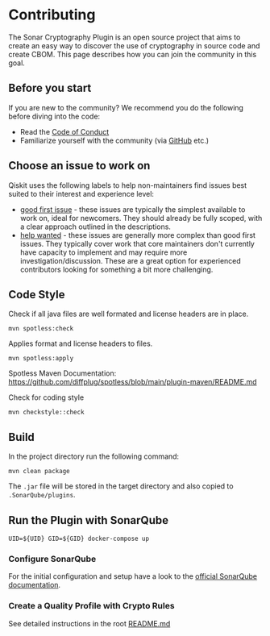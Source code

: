 # Contributing

The Sonar Cryptography Plugin is an open source project that aims to create 
an easy way to discover the use of cryptography in source code and create CBOM. 
This page describes how you can join the community in this goal.

## Before you start

If you are new to the community? We recommend you do the following before diving into the code:

* Read the [Code of Conduct](https://github.com/IBM/sonar-cryptography/blob/main/CODE_OF_CONDUCT.md)
* Familiarize yourself with the community (via [GitHub](https://github.com/IBM/sonar-cryptography/discussions) etc.)

## Choose an issue to work on
Qiskit uses the following labels to help non-maintainers find issues best suited to their interest and experience level:

* [good first issue](https://github.com/IBM/sonar-cryptography/issues?q=is%3Aissue+is%3Aopen+label%3A%22good+first+issue%22) - these issues are typically the simplest available to work on, ideal for newcomers. They should already be fully scoped, with a clear approach outlined in the descriptions.
* [help wanted](https://github.com/IBM/sonar-cryptography/issues?q=is%3Aopen+is%3Aissue+label%3A%22help+wanted%22) - these issues are generally more complex than good first issues. They typically cover work that core maintainers don't currently have capacity to implement and may require more investigation/discussion. These are a great option for experienced contributors looking for something a bit more challenging.

## Code Style

Check if all java files are well formated and license headers are in place.
```shell
mvn spotless:check
```
Applies format and license headers to files.
```shell
mvn spotless:apply
```
Spotless Maven Documentation: https://github.com/diffplug/spotless/blob/main/plugin-maven/README.md

Check for coding style
```shell
mvn checkstyle::check
```

## Build

In the project directory run the following command:
```shell
mvn clean package
```
The `.jar` file will be stored in the target directory and also copied to
`.SonarQube/plugins`.


## Run the Plugin with SonarQube

```shell
UID=${UID} GID=${GID} docker-compose up
```

### Configure SonarQube

For the initial configuration and setup have a look to the [official SonarQube documentation](https://docs.sonarqube.org/latest/try-out-sonarqube/).

### Create a Quality Profile with Crypto Rules

See detailed instructions in the root [README.md](./README.md#create-a-quality-profile-with-crypto-rules)

